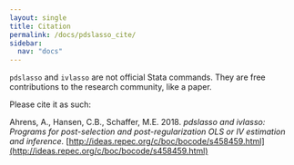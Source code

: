 ```yaml
---
layout: single
title: Citation
permalink: /docs/pdslasso_cite/
sidebar:
  nav: "docs"
---
```


`pdslasso` and `ivlasso` are not official Stata commands.  They are free contributions to the research community,
like a paper.  

Please cite it as such:

Ahrens, A., Hansen, C.B., Schaffer, M.E. 2018.  _pdslasso and ivlasso: Programs for post-selection and
post-regularization OLS or IV estimation and inference._  [http://ideas.repec.org/c/boc/bocode/s458459.html](http://ideas.repec.org/c/boc/bocode/s458459.html)
